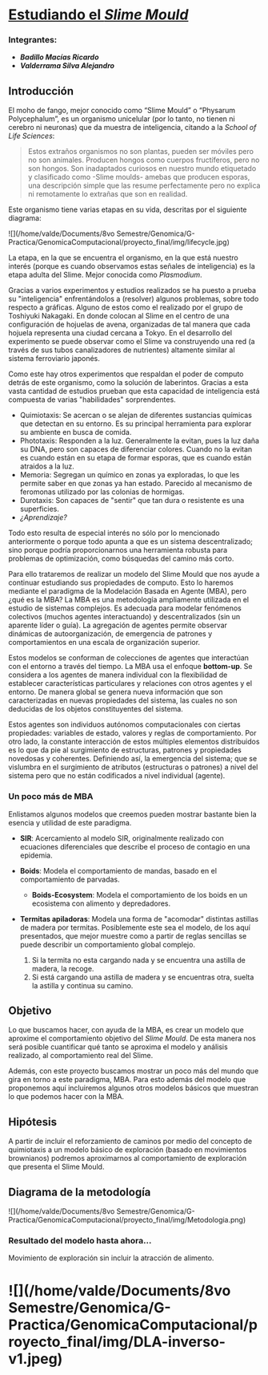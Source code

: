 # <u>Estudiando el *Slime Mould*</u>

### Integrantes:

- ***Badillo Macías Ricardo***
- ***Valderrama Silva Alejandro***

## Introducción

El moho de fango, mejor conocido como “Slime Mould”  o “Physarum Polycephalum”, es un organismo unicelular (por lo tanto, no tienen ni cerebro ni neuronas) que da muestra de inteligencia, citando a la *School of Life Sciences*:

> Estos extraños organismos no son plantas, pueden ser móviles pero no son animales. Producen hongos como cuerpos fructíferos, pero no son hongos. Son inadaptados curiosos en nuestro mundo etiquetado y clasificado como -Slime moulds- amebas que producen esporas, una descripción simple que las resume perfectamente pero no explica ni remotamente lo extrañas que son en realidad.

Este organismo tiene varias etapas en su vida, descritas por el siguiente diagrama:

![](/home/valde/Documents/8vo Semestre/Genomica/G-Practica/GenomicaComputacional/proyecto_final/img/lifecycle.jpg)

La etapa, en la que se encuentra el organismo, en la que está nuestro interés (porque es cuando observamos estas señales de inteligencia) es la etapa adulta del Slime. Mejor conocida como *Plasmodium*.

Gracias a varios experimentos y estudios realizados se ha puesto a prueba su "inteligencia" enfrentándolos a (resolver) algunos problemas, sobre todo respecto a gráficas.
Alguno de estos como el realizado por el grupo de Toshiyuki Nakagaki. En donde colocan al Slime en el centro de una configuración de hojuelas de avena, organizadas de tal manera que cada hojuela representa una ciudad cercana a Tokyo. En el desarrollo del experimento se puede observar como el Slime va construyendo una red (a través de sus tubos canalizadores de nutrientes) altamente similar al sistema ferroviario japonés. 

Como este hay otros experimentos que respaldan el poder de computo detrás de este organismo, como la solución de laberintos. Gracias a esta vasta cantidad de estudios prueban que esta capacidad de inteligencia está compuesta de varias "habilidades" sorprendentes. 

- Quimiotaxis: Se acercan o se alejan de diferentes sustancias químicas que detectan en su entorno. Es su principal herramienta para explorar su ambiente en busca de comida. 
- Phototaxis: Responden a la luz. Generalmente la evitan, pues la luz daña su DNA, pero son capaces de diferenciar colores. Cuando no la evitan es cuando están en su etapa de formar esporas, que es cuando están atraidos a la luz. 
- Memoria: Segregan un químico en zonas ya exploradas, lo que les permite saber en que zonas ya han estado. Parecido al mecanismo de feromonas utilizado por las colonias de hormigas.
- Durotaxis: Son capaces de "sentir" que tan dura o resistente es una superficies.
- *¿Aprendizaje?*

Todo esto resulta de especial interés no sólo por lo mencionado anteriormente o porque todo apunta a que es un sistema descentralizado; sino porque podría proporcionarnos una herramienta robusta para problemas de optimización, como búsquedas del camino más corto.

Para ello trataremos de realizar un modelo del Slime Mould que nos ayude a continuar estudiando sus propiedades de computo. Esto lo haremos mediante el paradigma de la Modelación Basada en Agente (MBA), pero ¿qué es la MBA?
La MBA es una metodología ampliamente utilizada en el estudio de sistemas complejos. Es adecuada para modelar fenómenos colectivos (muchos agentes interactuando) y descentralizados (sin un aparente líder o guía). La agregación de agentes permite observar dinámicas de autoorganización, de emergencia de patrones y comportamientos en una escala de organización superior.

Estos modelos se conforman de colecciones de agentes que interactúan con el entorno a través del tiempo. La MBA usa el enfoque **bottom-up**. Se considera a los agentes de manera individual con la flexibilidad de establecer características particulares y relaciones con otros agentes y el entorno. De manera global se genera nueva información que son caracterizadas en nuevas propiedades del sistema, las cuales no son deducidas de los objetos constituyentes del sistema.

Estos agentes son individuos autónomos computacionales con ciertas propiedades: variables de estado, valores y reglas de comportamiento. Por otro lado, la constante interacción de estos múltiples elementos distribuidos es lo que da pie al surgimiento de estructuras, patrones y propiedades novedosas y coherentes. Definiendo así, la emergencia del sistema; que se vislumbra en el surgimiento de atributos (estructuras o patrones) a nivel del sistema pero que no están codificados a nivel individual (agente).

### Un poco más de MBA

Enlistamos algunos modelos que creemos pueden mostrar bastante bien la esencia y utilidad de este paradigma.

- **SIR**: Acercamiento al modelo SIR, originalmente realizado con ecuaciones diferenciales que describe el proceso de contagio en una epidemia.

- **Boids**: Modela el comportamiento de mandas, basado en el comportamiento de parvadas.

  [^https://vimeo.com/58291553?fbclid=IwAR1C1qw5Jv7bCCR8nZy5QSIF5Ynx8-o3E6pdoWmCVb6QwYjL1JPz6oz-L6I]: 

  - **Boids-Ecosystem**: Modela el comportamiento de los boids en un ecosistema con alimento y depredadores.

- **Termitas apiladoras**: Modela una forma de "acomodar" distintas astillas de madera por termitas. 
  Posiblemente este sea el modelo, de los aquí presentados, que mejor muestre como a partir de reglas sencillas se puede describir un comportamiento global complejo. 

  1. Si la termita no esta cargando nada y se encuentra una astilla de madera, la recoge.
  2. Si está cargando una astilla de madera y se encuentras otra, suelta la astilla y continua su camino.

## Objetivo

Lo que buscamos hacer, con ayuda de la MBA, es crear un modelo que aproxime el comportamiento objetivo del *Slime Mould*. De esta manera nos será posible cuantificar qué tanto se aproxima el modelo y análisis realizado, al comportamiento real del Slime.

Además, con este proyecto buscamos mostrar un poco más del mundo que gira en torno a este paradigma, MBA. Para esto además del modelo que proponemos aquí incluiremos algunos otros modelos básicos que muestran lo que podemos hacer con la MBA.

## Hipótesis

A partir de incluir el reforzamiento de caminos por medio del concepto de quimiotaxis a un modelo básico de exploración (basado en movimientos brownianos) podremos aproximarnos al comportamiento de exploración que presenta el Slime Mould. 

[^El movimiento browniano es el movimiento aleatorio que se observa en las partículas que se hallan en un medio fluido]: 

## Diagrama de la metodología

![](/home/valde/Documents/8vo Semestre/Genomica/G-Practica/GenomicaComputacional/proyecto_final/img/Metodologia.png)

### Resultado del modelo hasta ahora...

Movimiento de exploración sin incluir la atracción de alimento.

![](/home/valde/Documents/8vo Semestre/Genomica/G-Practica/GenomicaComputacional/proyecto_final/img/DLA-inverso-v1.jpeg)
=======